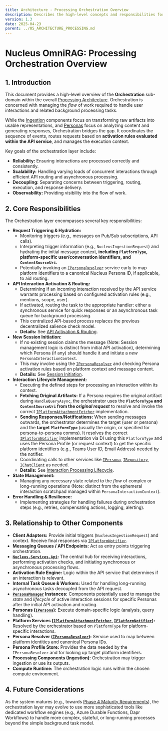 ```yaml
---
title: Architecture - Processing Orchestration Overview
description: Describes the high-level concepts and responsibilities for orchestrating the flow of user interactions and processing tasks within Nucleus OmniRAG, coordinated via the API service.
version: 1.3
date: 2025-04-23
parent: ../05_ARCHITECTURE_PROCESSING.md
---
```


# Nucleus OmniRAG: Processing Orchestration Overview

## 1. Introduction

This document provides a high-level overview of the **Orchestration** sub-domain within the overall [Processing Architecture](../05_ARCHITECTURE_PROCESSING.md). Orchestration is concerned with managing the *flow* of work required to handle user interactions and related background processing tasks.

While the [Ingestion](./Ingestion/ARCHITECTURE_PROCESSING_INGESTION.md) components focus on transforming raw artifacts into usable representations, and [Personas](../02_ARCHITECTURE_PERSONAS.md) focus on analyzing content and generating responses, Orchestration bridges the gap. It coordinates the sequence of events, routes requests based on **activation rules evaluated within the API service**, and manages the execution context.

Key goals of the orchestration layer include:
*   **Reliability:** Ensuring interactions are processed correctly and consistently.
*   **Scalability:** Handling varying loads of concurrent interactions through efficient API routing and asynchronous processing.
*   **Decoupling:** Separating concerns between triggering, routing, execution, and response delivery.
*   **Observability:** Providing visibility into the flow of work.

## 2. Core Responsibilities

The Orchestration layer encompasses several key responsibilities:

*   **Request Triggering & Hydration:**
    *   Monitoring triggers (e.g., messages on Pub/Sub subscriptions, API calls).
    *   Interpreting trigger information (e.g., `NucleusIngestionRequest`) and hydrating the initial message context, **including `PlatformType`, platform-specific user/conversation identifiers, and `ContentSourceUri`.**
    *   Potentially invoking an [`IPersonaResolver`](cci:2://file:///d:/Projects/Nucleus/Nucleus.Abstractions/IPersonaResolver.cs:0:0-0:0) service early to map platform identifiers to a canonical Nucleus Persona ID, if applicable, to aid routing.
*   **API Interaction Activation & Routing:**
    *   Determining if an incoming interaction received by the API service warrants processing based on configured activation rules (e.g., mentions, scope, user).
    *   If activated, routing the task to the appropriate handler: either a synchronous service for quick responses or an asynchronous task queue for background processing.
    *   This centralized API-based process replaces the previous decentralized salience check model.
    *   **Details:** See [API Activation & Routing](./Orchestration/ARCHITECTURE_ORCHESTRATION_ROUTING.md).
*   **New Session Initiation:**
    *   If no existing session claims the message (Note: Session management logic is distinct from initial API activation), determining which Persona (if any) should handle it and initiate a *new* `PersonaInteractionContext`.
    *   This may involve using the [`IPersonaResolver`](cci:2://file:///d:/Projects/Nucleus/Nucleus.Abstractions/IPersonaResolver.cs:0:0-0:0) and checking Persona activation rules based on platform context and message content.
    *   **Details:** See [Session Initiation](./Orchestration/ARCHITECTURE_ORCHESTRATION_SESSION_INITIATION.md).
*   **Interaction Lifecycle Management:**
    *   Executing the defined steps for processing an interaction within its context.
    *   **Fetching Original Artifacts:** If a Persona requires the original artifact during `HandleQueryAsync`, the orchestrator uses the **`PlatformType` and `ContentSourceUri` from the *original request*** to resolve and invoke the correct [`IPlatformAttachmentFetcher`](cci:2://file:///d:/Projects/Nucleus/Nucleus.Abstractions/IPlatformAttachmentFetcher.cs:0:0-0:0) implementation.
    *   **Sending Responses/Notifications:** When sending messages outwards, the orchestrator determines the target (user or persona) and the **target `PlatformType`** (usually the origin, or specified for persona-to-persona comms). It resolves the correct [`IPlatformNotifier`](cci:2://file:///d:/Projects/Nucleus/Nucleus.Abstractions/IPlatformNotifier.cs:0:0-0:0) implementation via DI using this `PlatformType` and uses the Persona Profile (or request context) to get the specific platform identifiers (e.g., Teams User ID, Email Address) needed by the notifier.
    *   Coordinating calls to other services like [`IPersona`](cci:2://file:///d:/Projects/Nucleus/src/Abstractions/Nucleus.Abstractions/IPersona.cs:0:0-0:0), [`IRepository`](cci:2://file:///d:/Projects/Nucleus/Nucleus.Abstractions/Data/IRepository.cs:0:0-0:0), [`IChatClient`](cci:2://file:///d:/Projects/Nucleus/Nucleus.Abstractions/IChatClient.cs:0:0-0:0) as needed.
    *   **Details:** See [Interaction Processing Lifecycle](./Orchestration/ARCHITECTURE_ORCHESTRATION_INTERACTION_LIFECYCLE.md).
*   **State Management:**
    *   Managing any necessary state related to the *flow* of complex or long-running operations (Note: distinct from the ephemeral interaction scratchpad managed within `PersonaInteractionContext`).
*   **Error Handling & Resilience:**
    *   Implementing strategies for handling failures during orchestration steps (e.g., retries, compensating actions, logging, alerting).

## 3. Relationship to Other Components

*   **Client Adapters:** Provide initial triggers (`NucleusIngestionRequest`) and context. Receive final responses via [`IPlatformNotifier`](cci:2://file:///d:/Projects/Nucleus/Nucleus.Abstractions/IPlatformNotifier.cs:0:0-0:0).
*   **Messaging Queues / API Endpoints:** Act as entry points triggering orchestration.
*   **[`Nucleus.Services.Api`](.):** The central hub for receiving interactions, performing activation checks, and initiating synchronous or asynchronous processing flows.
*   **Activation Rule Engine:** Logic within the API service that determines if an interaction is relevant.
*   **Internal Task Queue & Workers:** Used for handling long-running asynchronous tasks decoupled from the API request.
*   **[`PersonaManager`](cci:2://file:///d:/Projects/Nucleus/src/ApiService/Nucleus.ApiService/Orchestration/PersonaManager.cs:0:0-0:0) Instances:** Components potentially used to manage the *state* and *lifecycle* of active interaction sessions for specific Personas after the initial API activation and routing.
*   **Personas ([`IPersona`](cci:2://file:///d:/Projects/Nucleus/src/Abstractions/Nucleus.Abstractions/IPersona.cs:0:0-0:0)):** Execute domain-specific logic (analysis, query handling).
*   **Platform Services ([`IPlatformAttachmentFetcher`](cci:2://file:///d:/Projects/Nucleus/Nucleus.Abstractions/IPlatformAttachmentFetcher.cs:0:0-0:0), [`IPlatformNotifier`](cci:2://file:///d:/Projects/Nucleus/Nucleus.Abstractions/IPlatformNotifier.cs:0:0-0:0)):** Resolved by the orchestrator based on `PlatformType` for platform-specific interactions.
*   **Persona Resolver ([`IPersonaResolver`](cci:2://file:///d:/Projects/Nucleus/Nucleus.Abstractions/IPersonaResolver.cs:0:0-0:0)):** Service used to map between platform identities and canonical Persona IDs.
*   **Persona Profile Store:** Provides the data needed by the `IPersonaResolver` and for looking up target platform identifiers.
*   **Processing Components (Ingestion):** Orchestration may trigger ingestion or use its outputs.
*   **Compute Runtime:** The orchestration logic runs within the chosen compute environment.

## 4. Future Considerations

As the system matures (e.g., towards [Phase 4 Maturity Requirements](../../Requirements/04_REQUIREMENTS_PHASE4_MATURITY.md#32-workflow-orchestration)), the orchestration layer may evolve to use more sophisticated tools like dedicated workflow engines (e.g., Azure Durable Functions, Dapr Workflows) to handle more complex, stateful, or long-running processes beyond the simple background task model.